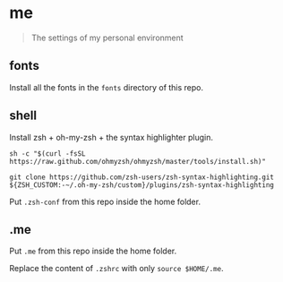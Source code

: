 # me
> The settings of my personal environment

## fonts

Install all the fonts in the `fonts` directory of this repo.

## shell

Install zsh + oh-my-zsh + the syntax highlighter plugin.

```
sh -c "$(curl -fsSL https://raw.github.com/ohmyzsh/ohmyzsh/master/tools/install.sh)"
```

```
git clone https://github.com/zsh-users/zsh-syntax-highlighting.git ${ZSH_CUSTOM:-~/.oh-my-zsh/custom}/plugins/zsh-syntax-highlighting
```

Put `.zsh-conf` from this repo inside the home folder.

## .me

Put `.me` from this repo inside the home folder.

Replace the content of `.zshrc` with only `source $HOME/.me`.